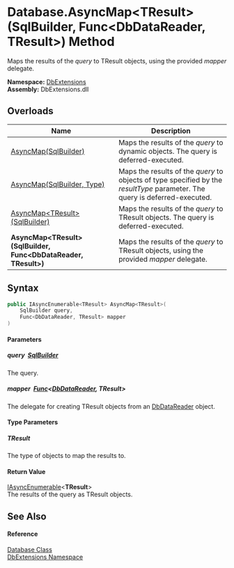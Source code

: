 Database.AsyncMap&lt;TResult>(SqlBuilder, Func&lt;DbDataReader, TResult>) Method
================================================================================
Maps the results of the *query* to TResult objects, using the provided *mapper* delegate.
  
**Namespace:** [DbExtensions][1]  
**Assembly:** DbExtensions.dll

Overloads
---------

| Name                                                                 | Description                                                                                                                 |
| -------------------------------------------------------------------- | --------------------------------------------------------------------------------------------------------------------------- |
| [AsyncMap(SqlBuilder)][2]                                            | Maps the results of the *query* to dynamic objects. The query is deferred-executed.                                         |
| [AsyncMap(SqlBuilder, Type)][3]                                      | Maps the results of the *query* to objects of type specified by the *resultType* parameter. The query is deferred-executed. |
| [AsyncMap&lt;TResult>(SqlBuilder)][4]                                | Maps the results of the *query* to TResult objects. The query is deferred-executed.                                         |
| **AsyncMap&lt;TResult>(SqlBuilder, Func&lt;DbDataReader, TResult>)** | Maps the results of the *query* to TResult objects, using the provided *mapper* delegate.                                   |


Syntax
------

```csharp
public IAsyncEnumerable<TResult> AsyncMap<TResult>(
	SqlBuilder query,
	Func<DbDataReader, TResult> mapper
)

```

#### Parameters

##### *query*  [SqlBuilder][5]
The query.

##### *mapper*  [Func][6]&lt;[DbDataReader][7], **TResult**>
The delegate for creating TResult objects from an [DbDataReader][7] object.

#### Type Parameters

##### *TResult*
The type of objects to map the results to.

#### Return Value
[IAsyncEnumerable][8]&lt;**TResult**>  
The results of the query as TResult objects.

See Also
--------

#### Reference
[Database Class][9]  
[DbExtensions Namespace][1]  

[1]: ../README.md
[2]: AsyncMap.md
[3]: AsyncMap_1.md
[4]: AsyncMap__1.md
[5]: ../SqlBuilder/README.md
[6]: https://learn.microsoft.com/dotnet/api/system.func-2
[7]: https://learn.microsoft.com/dotnet/api/system.data.common.dbdatareader
[8]: https://learn.microsoft.com/dotnet/api/system.collections.generic.iasyncenumerable-1
[9]: README.md
